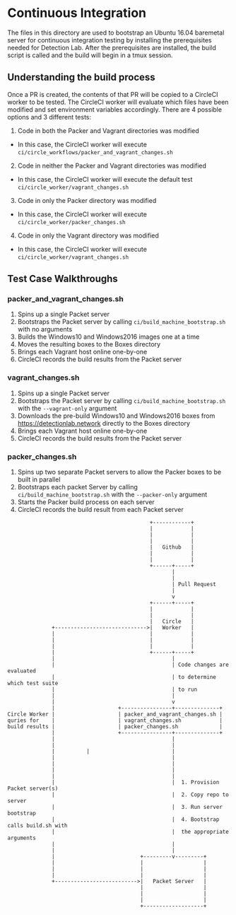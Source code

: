 # Continuous Integration

The files in this directory are used to bootstrap an Ubuntu 16.04 baremetal server
for continuous integration testing by installing the prerequisites needed for
Detection Lab. After the prerequisites are installed, the build script is called
and the build will begin in a tmux session.

## Understanding the build process

Once a PR is created, the contents of that PR will be copied to a CircleCI worker to be tested.
The CircleCI worker will evaluate which files have been modified and set environment variables accordingly. There are 4 possible options and 3 different tests:

1. Code in both the Packer and Vagrant directories was modified
  * In this case, the CircleCI worker will execute `ci/circle_workflows/packer_and_vagrant_changes.sh`
2. Code in neither the Packer and Vagrant directories was modified
  * In this case, the CircleCI worker will execute the default test `ci/circle_worker/vagrant_changes.sh`
3. Code in only the Packer directory was modified
  * In this case, the CircleCI worker will execute `ci/circle_worker/packer_changes.sh`
4. Code in only the Vagrant directory was modified
  * In this case, the CircleCI worker will execute `ci/circle_worker/vagrant_changes.sh`

## Test Case Walkthroughs

### packer_and_vagrant_changes.sh
1. Spins up a single Packet server
2. Bootstraps the Packet server by calling `ci/build_machine_bootstrap.sh` with no arguments
3. Builds the Windows10 and Windows2016 images one at a time
4. Moves the resulting boxes to the Boxes directory
5. Brings each Vagrant host online one-by-one
6. CircleCI records the build results from the Packet server

### vagrant_changes.sh
1. Spins up a single Packet server
2. Bootstraps the Packet server by calling `ci/build_machine_bootstrap.sh` with the `--vagrant-only` argument
3. Downloads the pre-build Windows10 and Windows2016 boxes from https://detectionlab.network directly to the Boxes directory
4. Brings each Vagrant host online one-by-one
5. CircleCI records the build results from the Packet server


### packer_changes.sh
1. Spins up two separate Packet servers to allow the Packer boxes to be built in parallel
2. Bootstraps each packet Server by calling `ci/build_machine_bootstrap.sh` with the `--packer-only` argument
3. Starts the Packer build process on each server
4. CircleCI records the build result from each Packet server

```
                                             +------------+
                                             |            |
                                             |            |
                                             |            |
                                             |   Github   |
                                             |            |
                                             |            |
                                             +------+-----+
                                                    |
                                                    |
                                                    | Pull Request
                                                    |
                                                    v
                                             +------+-----+
                                             |            |
                                             |            |
                                             |   Circle   |
              +----------------------------->|   Worker   |
              |                              |            |
              |                              |            |
              |                              |            |
              |                              +------+-----+
              |                                     |
              |                                     | Code changes are evaluated
              |                                     | to determine which test suite
              |                                     | to run
              |                                     |
              |                                     v
              |                    +----------------+--------------+
Circle Worker |                    | packer_and_vagrant_changes.sh |
quries for    |                    | vagrant_changes.sh            |
build results |                    | packer_changes.sh             |        
              |                    +----------------+--------------+             
              |                                     |
              |                                     |
              |          |                          |
              |                                     |
              |                                     |
              |                                     |
              |                                     |
              |                                     |  1. Provision Packet server(s)
              |                                     |  2. Copy repo to server
              |                                     |  3. Run server bootstrap
              |                                     |  4. Bootstrap calls build.sh with
              |                                     |  the appropriate arguments
              |                                     |
              |                                     |
              |                           +---------v---------+
              |                           |                   |
              |                           |                   |
              |                           |                   |
              +-------------------------->|   Packet Server   |
                                          |                   |
                                          |                   |
                                          |                   |
                                          +-------------------+

```
